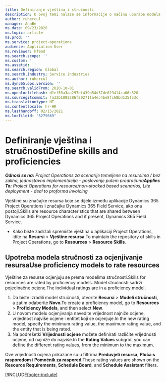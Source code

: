 ```yaml
---
title: Definiranje vještina i stručnosti
description: U ovoj temi nalaze se informacije o načinu uporabe modela stručnosti za ocjenu resursa.
author: ruhercul
manager: AnnBe
ms.date: 09/23/2020
ms.topic: article
ms.prod: ''
ms.service: project-operations
audience: Application User
ms.reviewer: kfend
ms.search.scope: ''
ms.custom: ''
ms.assetid: ''
ms.search.region: Global
ms.search.industry: Service industries
ms.author: ruhercul
ms.dyn365.ops.version: ''
ms.search.validFrom: 2020-10-01
ms.openlocfilehash: d1ef50a3aa297ef439b54d37de629414ca66c820
ms.sourcegitcommit: fa32b1893286f20271fa4ec4be8fc68bd135f53c
ms.translationtype: HT
ms.contentlocale: hr-HR
ms.lasthandoff: 02/15/2021
ms.locfileid: "5279669"
---
```

# <a name="define-skills-and-proficiencies"></a><span data-ttu-id="2416f-103">Definiranje vještina i stručnosti</span><span class="sxs-lookup"><span data-stu-id="2416f-103">Define skills and proficiencies</span></span>

<span data-ttu-id="2416f-104">_**Odnosi se na:** Project Operations za scenarije temeljene na resursima / bez zaliha, jednostavna implementacija – poslovanje putem predračuna_</span><span class="sxs-lookup"><span data-stu-id="2416f-104">_**Applies To:** Project Operations for resource/non-stocked based scenarios, Lite deployment - deal to proforma invoicing_</span></span>

<span data-ttu-id="2416f-105">Vještine su značajke resursa koje se dijele između aplikacije Dynamics 365 Project Operations i značajke Dynamics 365 Field Service, ako ona postoji.</span><span class="sxs-lookup"><span data-stu-id="2416f-105">Skills are resource characteristics that are shared between Dynamics 365 Project Operations and if present, Dynamics 365 Field Service.</span></span> 

- <span data-ttu-id="2416f-106">Kako biste zadržali spremište vještina u aplikaciji Project Operations, idite na **Resursi** \> **Vještine resursa**.</span><span class="sxs-lookup"><span data-stu-id="2416f-106">To maintain the repository of skills in Project Operations, go to **Resources** \> **Resource Skills**.</span></span> 

## <a name="use-proficiency-models-to-rate-resources"></a><span data-ttu-id="2416f-107">Upotreba modela stručnosti za ocjenjivanje resursa</span><span class="sxs-lookup"><span data-stu-id="2416f-107">Use proficiency models to rate resources</span></span>

<span data-ttu-id="2416f-108">Vještine za resurse ocjenjuju se prema modelima stručnosti.</span><span class="sxs-lookup"><span data-stu-id="2416f-108">Skills for resources are rated by proficiency models.</span></span> <span data-ttu-id="2416f-109">Model stručnosti sadrži pojedinačne ocjene.</span><span class="sxs-lookup"><span data-stu-id="2416f-109">The individual ratings are in a proficiency model.</span></span> 

1. <span data-ttu-id="2416f-110">Da biste izradili model stručnosti, otvorite **Resursi** \> **Modeli stručnosti**, a zatim odaberite **Novo**.</span><span class="sxs-lookup"><span data-stu-id="2416f-110">To create a proficiency model, go to **Resources** \> **Proficiency Models**, and then select **New**.</span></span>
2. <span data-ttu-id="2416f-111">U novom modelu ocjenjivanja navedite vrijednost najniže ocjene, vrijednost najviše ocjene i entitet koji se ocjenjuje.</span><span class="sxs-lookup"><span data-stu-id="2416f-111">In the new rating model, specify the minimum rating value, the maximum rating value, and the entity that is being rated.</span></span>
3. <span data-ttu-id="2416f-112">Na podrešetki **Vrijednosti ocjene** možete definirati različite vrijednosti ocjene, od najniže do najviše.</span><span class="sxs-lookup"><span data-stu-id="2416f-112">In the **Rating Values** subgrid, you can define the different rating values, from the minimum to the maximum.</span></span>


<span data-ttu-id="2416f-113">Ove vrijednosti ocjena prikazane su u filtrima **Preduvjeti resursa**, **Ploča s rasporedom** i **Pomoćnik za raspored**.</span><span class="sxs-lookup"><span data-stu-id="2416f-113">These rating values are shown on the **Resource Requirements**, **Schedule Board**, and **Schedule Assistant** filters.</span></span>


[!INCLUDE[footer-include](../includes/footer-banner.md)]